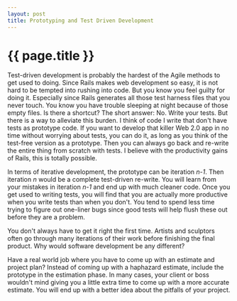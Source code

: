 ```yaml
--- 
layout: post
title: Prototyping and Test Driven Development
---
```


{{ page.title }}
================

Test-driven development is probably the hardest of the Agile methods to get used to doing.  Since Rails makes web development so easy, it is not hard to be tempted into rushing into code.  But you know you feel guilty for doing it.  Especially since Rails generates all those test harness files that you never touch.  You know you have trouble sleeping at night because of those empty files.  Is there a shortcut? The short answer: No.  Write your tests.  But there is a way to alleviate this burden.  I think of code I write that don't have tests as prototype code.  If you want to develop that killer Web 2.0 app in no time without worrying about tests, you can do it, as long as you think of the test-free version as a prototype.  Then you can always go back and re-write the entire thing from scratch with tests.  I believe with the productivity gains of Rails, this is totally possible.

In terms of iterative development, the prototype can be iteration _n-1_.  Then iteration _n_ would be a complete test-driven re-write.  You will learn from your mistakes in iteration _n-1_ and end up with much cleaner code.  Once you get used to writing tests, you will find that you are actually more productive when you write tests than when you don't.  You tend to spend less time trying to figure out one-liner bugs since good tests will help flush these out before they are a problem.

You don't always have to get it right the first time.  Artists and sculptors often go through many iterations of their work before finishing the final product.  Why would software development be any different?

Have a real world job where you have to come up with an estimate and project plan? Instead of coming up with a haphazard estimate, include  the prototype in the estimation phase.  In many cases, your client or boss wouldn't mind giving you a little extra time to come up with a more accurate estimate.  You will end up with a better idea about the pitfalls of your project.  


